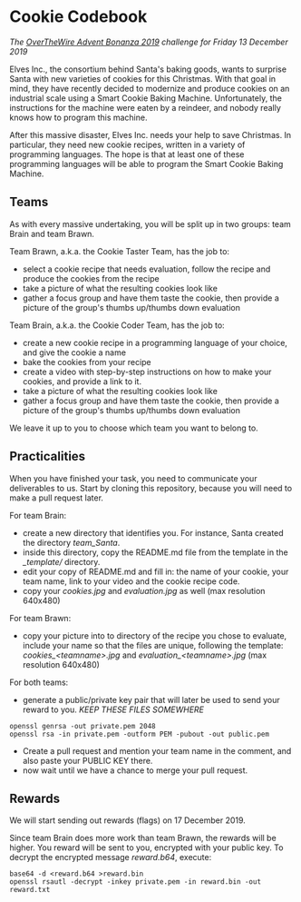 # Cookie Codebook

*The [OverTheWire Advent Bonanza 2019](https://advent2019.overthewire.org) challenge for Friday 13 December 2019*

Elves Inc., the consortium behind Santa's baking goods, wants to surprise Santa
with new varieties of cookies for this Christmas.  With that goal in mind, they
have recently decided to modernize and produce cookies on an industrial scale
using a Smart Cookie Baking Machine.  Unfortunately, the instructions for the
machine were eaten by a reindeer, and nobody really knows how to program this
machine.

After this massive disaster, Elves Inc. needs your help to save Christmas.  In
particular, they need new cookie recipes, written in a variety of programming
languages.  The hope is that at least one of these programming languages will
be able to program the Smart Cookie Baking Machine.

## Teams

As with every massive undertaking, you will be split up in two groups: team Brain and team Brawn.

Team Brawn, a.k.a. the Cookie Taster Team, has the job to:
- select a cookie recipe that needs evaluation, follow the recipe and produce the cookies from the recipe
- take a picture of what the resulting cookies look like
- gather a focus group and have them taste the cookie, then provide a picture of the group's thumbs up/thumbs down evaluation

Team Brain, a.k.a. the Cookie Coder Team, has the job to:
- create a new cookie recipe in a programming language of your choice, and give the cookie a name
- bake the cookies from your recipe
- create a video with step-by-step instructions on how to make your cookies, and provide a link to it.
- take a picture of what the resulting cookies look like
- gather a focus group and have them taste the cookie, then provide a picture of the group's thumbs up/thumbs down evaluation

We leave it up to you to choose which team you want to belong to.

## Practicalities

When you have finished your task, you need to communicate your deliverables to us.
Start by cloning this repository, because you will need to make a pull request later.

For team Brain:
- create a new directory that identifies you. For instance, Santa created the directory *team_Santa*.
- inside this directory, copy the README.md file from the template in the *_template/* directory.
- edit your copy of README.md and fill in: the name of your cookie, your team name, link to your video and the cookie recipe code.
- copy your *cookies.jpg* and *evaluation.jpg* as well (max resolution 640x480)

For team Brawn:
- copy your picture into to directory of the recipe you chose to evaluate, include your name so that the files are unique, following the template: *cookies_&lt;teamname&gt;.jpg* and *evaluation_&lt;teamname&gt;.jpg* (max resolution 640x480)


For both teams:
- generate a public/private key pair that will later be used to send your reward to you. *KEEP THESE FILES SOMEWHERE*

```
openssl genrsa -out private.pem 2048
openssl rsa -in private.pem -outform PEM -pubout -out public.pem
```

- Create a pull request and mention your team name in the comment, and also paste your PUBLIC KEY there.
- now wait until we have a chance to merge your pull request.


## Rewards

We will start sending out rewards (flags) on 17 December 2019.

Since team Brain does more work than team Brawn, the rewards will be higher.
You reward will be sent to you, encrypted with your public key.
To decrypt the encrypted message *reward.b64*, execute:
```
base64 -d <reward.b64 >reward.bin
openssl rsautl -decrypt -inkey private.pem -in reward.bin -out reward.txt
```

